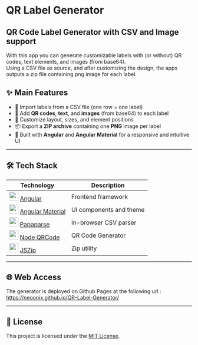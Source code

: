 # QR Label Generator

## QR Code Label Generator with CSV and Image support

With this app you can generate customizable labels with (or without) QR codes, text elements, and images (from base64).  
Using a CSV file as source, and after customizing the design, the apps outputs a zip file containing png image for each label.

## ✨ Main Features

- 📁 Import labels from a CSV file (one row = one label)
- 🔳 Add **QR codes**, **text**, and **images** (from base64) to each label
- 🎨 Customize layout, sizes, and element positions
- 📦 Export a **ZIP archive** containing one **PNG** image per label
- 🧱 Built with **Angular** and **Angular Material** for a responsive and intuitive UI

---

## 🛠️ Tech Stack

| Technology                                                                                                  | Description                             |
| ----------------------------------------------------------------------------------------------------------- | --------------------------------------- |
| <img width="25" src="https://angular.dev/assets/icons/favicon.ico"> [Angular](https://angular.dev/)    | Frontend framework         |
| <img width="25" src="https://angular.dev/assets/icons/favicon.ico"> [Angular Material](https://material.angular.dev/)       | UI components and theme       |
| <img width="25" src="https://www.papaparse.com/favicon.ico"> [Papaparse](https://www.papaparse.com/)      | In-browser CSV parser                    |
| <img width="25" src="https://github.githubassets.com/favicons/favicon-dark.png"> [Node QRCode](https://github.com/soldair/node-qrcode)                   | QR Code Generator              |
| <img width="25" src="https://github.githubassets.com/favicons/favicon-dark.png"> [JSZip](https://stuk.github.io/jszip/) | Zip utility                           |

---

## 🌐 Web Access

The generator is deployed on Github Pages at the following url :  
https://neoonix.github.io/QR-Label-Generator/

---

## 📝 License

This project is licensed under the [MIT License](LICENSE).
